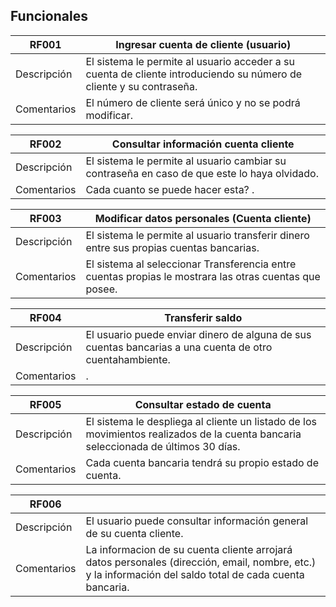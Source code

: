 ## Funcionales

|RF001| Ingresar cuenta de cliente (usuario) |
|---|---|
|Descripción| El sistema le permite al usuario acceder a su cuenta de cliente introduciendo su número de cliente y su contraseña. |
|Comentarios| El número de cliente será único y no se podrá modificar. |  

|RF002| Consultar información cuenta cliente |
|---|---|
|Descripción| El sistema le permite al usuario cambiar su contraseña en caso de que este lo haya olvidado. |
|Comentarios| Cada cuanto se puede hacer esta? . |

|RF003| Modificar datos personales (Cuenta cliente) |
|---|---|
|Descripción| El sistema le permite al usuario transferir dinero entre sus propias cuentas bancarias. |
|Comentarios| El sistema al seleccionar Transferencia entre cuentas propias le mostrara las otras cuentas que posee. |

|RF004| Transferir saldo |
|---|---|
|Descripción| El usuario puede enviar dinero de alguna de sus cuentas bancarias a una cuenta de otro cuentahambiente. |
|Comentarios| . |

|RF005| Consultar estado de cuenta |
|---|---|
|Descripción| El sistema le despliega al cliente un listado de los movimientos realizados de la cuenta bancaria seleccionada de últimos 30 días. |
|Comentarios| Cada cuenta bancaria tendrá su propio estado de cuenta. |

|RF006|  |
|---|---|
|Descripción| El usuario puede consultar información general de su cuenta cliente. |
|Comentarios| La informacion de su cuenta cliente arrojará datos personales (dirección, email, nombre, etc.) y la información del saldo total de cada cuenta bancaria. |
